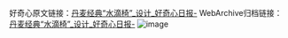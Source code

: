 好奇心原文链接：[丹麦经典“水滴椅”_设计_好奇心日报-](https://www.qdaily.com/articles/2375.html)
WebArchive归档链接：[丹麦经典“水滴椅”_设计_好奇心日报-](http://web.archive.org/web/20190623151037/https://www.qdaily.com/articles/2375.html)
![image](http://ww3.sinaimg.cn/large/007d5XDply1g3v69sbd1vj30u049fk6f)